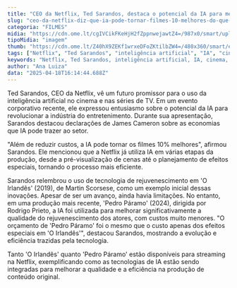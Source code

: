 ```yaml
---
title: "CEO da Netflix, Ted Sarandos, destaca o potencial da IA para melhorar filmes em até 10%"
slug: "ceo-da-netflix-diz-que-ia-pode-tornar-filmes-10-melhores-do-que-so"
categoria: "FILMES"
midia: "https://cdn.ome.lt/cgIVCikFKeHjH2fZppnwejawtZ4=/987x0/smart/uploads/conteudo/fotos/ted_knSgBIw.png"
tipoMidia: "imagem"
thumb: "https://cdn.ome.lt/Z40hX9ZEKf1wrxeDFoZKtilbZW4=/480x360/smart/extras/conteudos/ted_VVmPJst.png"
tags: ["Netflix", "Ted Sarandos", "inteligência artificial", "IA", "cinema", "O Irlandês", "Pedro Páramo", "eficiência de produção", "tecnologia de rejuvenescimento"]
keywords: "Netflix, Ted Sarandos, inteligência artificial, IA, cinema, O Irlandês, Pedro Páramo, eficiência de produção, tecnologia de rejuvenescimento"
author: "Ana Luiza"
data: "2025-04-18T16:14:44.688Z"
---
```


Ted Sarandos, CEO da Netflix, vê um futuro promissor para o uso da inteligência artificial no cinema e nas séries de TV. Em um evento corporativo recente, ele expressou entusiasmo sobre o potencial da IA para revolucionar a indústria do entretenimento. Durante sua apresentação, Sarandos destacou declarações de James Cameron sobre as economias que IA pode trazer ao setor.

"Além de reduzir custos, a IA pode tornar os filmes 10% melhores", afirmou Sarandos. Ele mencionou que a Netflix já utiliza IA em várias etapas da produção, desde a pré-visualização de cenas até o planejamento de efeitos especiais, tornando o processo mais eficiente.

Sarandos relembrou o uso de tecnologia de rejuvenescimento em 'O Irlandês' (2019), de Martin Scorsese, como um exemplo inicial dessas inovações. Apesar de ser um avanço, ainda havia limitações. No entanto, em uma produção mais recente, 'Pedro Páramo' (2024), dirigida por Rodrigo Prieto, a IA foi utilizada para melhorar significativamente a qualidade do rejuvenescimento dos atores, com custos muito menores. "O orçamento de 'Pedro Páramo' foi o mesmo que o custo apenas dos efeitos especiais em 'O Irlandês'", destacou Sarandos, mostrando a evolução e eficiência trazidas pela tecnologia.

Tanto 'O Irlandês' quanto 'Pedro Páramo' estão disponíveis para streaming na Netflix, exemplificando como as tecnologias de IA estão sendo integradas para melhorar a qualidade e a eficiência na produção de conteúdo original.